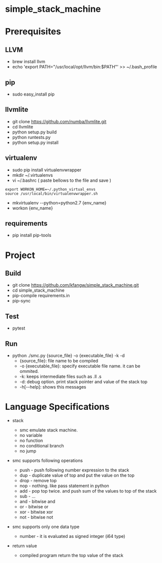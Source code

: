 simple_stack_machine
============

# Prerequisites
## LLVM
* brew install llvm
* echo 'export PATH="/usr/local/opt/llvm/bin:$PATH"' >> ~/.bash_profile

## pip
* sudo easy_install pip

## llvmlite
* git clone https://github.com/numba/llvmlite.git
* cd llvmlite
* python setup.py build
* python runtests.py
* python setup.py install

## virtualenv
* sudo pip install virtualenvwrapper 
* mkdir ~/.virtualenvs
* vi ~/.bashrc ( paste bellows to the file and save )
```
export WORKON_HOME=~/.python_virtual_envs
source /usr/local/bin/virtualenvwrapper.sh
```
* mkvirtualenv --python=python2.7 {env_name}
* workon {env_name}

## requirements
* pip install pip-tools

# Project

## Build

* git clone https://github.com/kfangw/simple_stack_machine.git
* cd simple_stack_machine
* pip-compile requirements.in
* pip-sync

## Test

* pytest

## Run

* python ./smc.py {source_file} -o {executable_file} -k -d
    * {source_file}: file name to be compiled
    * -o {executable_file}: specify executable file name. it can be ommited.
    * -k: keeps intermediate files such as .ll .s
    * -d: debug option. print stack pointer and value of the stack top
    * -h[--help]: shows this messages


# Language Specifications
* stack
    * smc emulate stack machine.
    * no variable
    * no function
    * no conditional branch
    * no jump

* smc supports following operations
    * push - push following number expression to the stack
    * dup  - duplicate value of top and put the value on the top
    * drop - remove top
    * nop  - nothing. like pass statement in python
    * add  - pop top twice. and push sum of the values to top of the stack  
    * sub  - ...
    * and  - bitwise and
    * or   - bitwise or
    * xor  - bitwise xor
    * not  - bitwise not

* smc supports only one data type
    * number - it is evaluated as signed integer (i64 type)
    
* return value
    * compiled program return the top value of the stack
